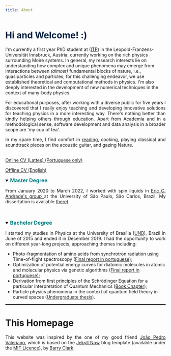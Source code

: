 ```yaml
---
title: About 
---
```


<h1 style="color: #00203FFF;"> Hi and Welcome! :) </h1>
<!--
<p style="text-align:justify"> I'm a physics master's student at (<a href="https://www2.ifsc.usp.br/english/">IFSC</a>) at the University of São Paulo, São Carlos, Brazil, currently working on the study of spin liquids using numerical and analytical techniques such as the Variational Monte Carlo and mean field theories. In general, my research interests lie on understanding how complex and unique phenomena may emerge from interactions between <i>(almost)</i> fundamental blocks of nature, i.e., quasiparticles and particles; for this challenging endeavor, we use established theoretical and computational methods in physics. I'm also deeply interested in the development of new numerical techniques in the context of many-body physics.</p>
-->

I'm currently a first year PhD student at (<a href="https://www.uibk.ac.at/th-physik/index.html.en">ITP</a>) in the Leopold-Franzens-Universität Innsbruck, Austria, currently working on the rich physics surrounding Moiré systems. In general, my research interests lie on understanding how complex and unique phenomena may emerge from interactions between <i>(almost)</i> fundamental blocks of nature, i.e., quasiparticles and particles; for this challenging endeavor, we use established theoretical and computational methods in physics. I'm also deeply interested in the development of new numerical techniques in the context of many-body physics.


<p style="text-align:justify"> For educational purposes, after working with a diverse public for five years I discovered that I really enjoy teaching and developing innovative solutions for teaching physics in a more interesting way. There's nothing better than kindly helping others through education. Apart from Academia and in a methodological sense, software development and data analysis in a broader scope are 'my cup of tea'.   </p>

<p style="text-align:justify"> In my spare time, I find comfort in <a href="https://www.goodreads.com/user/show/117614351-jo-o-augusto-sobral-da-silva">reading</a>, cooking, playing classical and soundtrack pieces on the acoustic guitar, and gazing Nature. 
<br> <br>

<a href="http://lattes.cnpq.br/6559029217359209"> Online CV (Lattes) (Portuguese only)</a> <br>

<a target="_blank" href="../files/offlinecv_en_joaoa.pdf">Offline CV (English)</a>

<details open>
<summary><h3 style="color:#008080;display:inline">Master Degree</h3></summary>

<p style="text-align:justify">From January 2020 to March 2022, I worked with spin liquids in <a href="https://sites.google.com/site/castroeandrade"> Eric C. Andrade's group </a>at the University of São Paulo, São Carlos, Brazil. My dissertation is available (<a href="../publications#tcc">here</a>).
</p>
<br>
<br>
  
</details>  
<details open>
<summary><h3 style="color: #008080;display:inline">Bachelor Degree</h3></summary> 

<p style="text-align:justify">I started my studies in Physics at the University of Brasília (<a href="https://international.unb.br/">UNB</a>), Brazil in June of 2015 and ended it in December 2019. I had the opportunity to work on different year-long projects, approaching themes including:

</p>

<ul>
<li>Photo-fragmentation of amino acids from synchrotron radiation using Time-of-flight spectroscopy (<a target="_blank" href="../files/final-report-spec.pdf">Final report in portuguese)</a>;</li>
<li>
Optimization of potential energy curves for diatomic molecules in atomic and molecular physics via genetic algorithms (<a target="_blank" href="../files/final-report-ga.pdf">Final report in portuguese)</a>;</li>
<li>Derivation from first principles of the Schrödinger Equation for a particular interpretation of Quantum Mechanics (<a href="../publications#bc">Book Chapter</a>); </li>
<li>Particle physics phenomena in the context of quantum field theory in curved spaces (<a href="../publications#tcc">Undergraduate thesis</a>).</li>
</ul>

</details>


<!--
<a target="_blank" href="../files/jasbf2021.pdf">Poster</a> presentation at the <a href="http://sbfisica.org.br/~eosbf/2021/index.php/pt/"> Autumn Meeting of the Brazilian Physical Society 2021 </a> <br>
  
<a target="_blank" href="../files/posterSIFSC11.pdf">Poster</a> presentation at the <a href="https://sifsc.ifsc.usp.br/"> Semana Integrada da Graduação e Pós-Graduação do Instituto de Física de São Carlos 2021:</a>

<ul>
<li>  <a href="https://www.youtube.com/watch?v=JE6LxKKkF-A"> Presentation </a> at youtube (portuguese only).</li>
</ul>
<div style="text-align: center;">

  <img src="../images/bitmap.png"  style="width: 55vw;height: auto;" >

</div> -->



<hr style="border: 1px solid" noshade>

<h1>This Homepage</h1>
<p style="text-align:justify">This website was inspired by the one of my good friend <a href="https://joaovaleriano.github.io/">João Pedro Valeriano</a>, which is based on the <a href="https://github.com/barryclark/jekyll-now">Jekyll Now</a> blog template (available under the <a href="https://opensource.org/licenses/MIT">MIT Licence</a>), by <a href="https://github.com/barryclark">Barry Clark</a>.</p>
